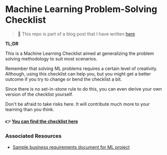 # Machine Learning Problem-Solving Checklist

> 📌 This repo is part of a blog post that I have written [here](https://medium.com/@hammad.ai/machine-learning-problem-solving-checklist-e5584793cc47)

**TL;DR**

This is a Machine Learning Checklist aimed at generalizing the problem solving methodology to suit most scenarios.
  
Remember that solving ML problems requires a certain level of creativity. Although, using this checklist can help you, but you might get a better outcome if you try to change or bend the checklist a bit. 

Since there is no set-in-stone rule to do this, you can even derive your own version of the checklist yourself. 

Don't be afraid to take risks here. It will contribute much more to your learning than you think.

#### 👉 [You can find the checklist here](./ml_problemsolving_checklist.md)

### Associated Resources
- [Sample business requirements document for ML project](./sample_business_requirement_for_ml_project.md)
